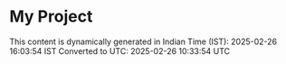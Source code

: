 # My Project

This content is dynamically generated in Indian Time (IST): 2025-02-26 16:03:54 IST
Converted to UTC: 2025-02-26 10:33:54 UTC
